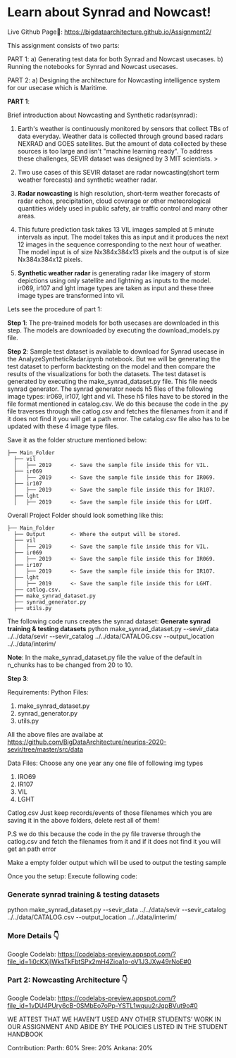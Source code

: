 Learn about Synrad and Nowcast!
==============================

Live Github Page🚀: https://bigdataarchitecture.github.io/Assignment2/

This assignment consists of two parts:

PART 1:
a) Generating test data for both Synrad and Nowcast usecases.
b) Running the notebooks for Synrad and Nowcast usecases.

PART 2: 
a) Designing the architecture for Nowcasting intelligence system for our usecase which is Maritime.

**PART 1**:

Brief introduction about Nowcasting and Synthetic radar(synrad): 

1. Earth's weather is continuously monitored by sensors that collect TBs of data everyday. Weather data is collected through ground based radars NEXRAD and GOES satellites. But the amount of data collected by these sources is too large and isn't "machine learning ready". To address these challenges, SEVIR dataset was designed by 3 MIT scientists. >

2. Two use cases of this SEVIR dataset are radar nowcasting(short term weather forecasts) and synthetic weather radar. 

3. **Radar nowcasting** is high resolution, short-term weather forecasts of radar echos, precipitation, cloud coverage or other meteorological quantities widely used in public safety, air traffic control and many other areas. 

4. This future prediction task takes 13 VIL images sampled at 5 minute intervals as input. The model takes this as input and it produces the next 12 images in the sequence corresponding to the next hour of weather. The model input is of size Nx384x384x13 pixels and the output is of size Nx384x384x12 pixels. 

5. **Synthetic weather radar** is generating radar like imagery of storm depictions using only satellite and lightning as inputs to the model. ir069, ir107 and lght image types are taken as input and these three image types are transformed into vil.

Lets see the procedure of part 1:

**Step 1**:
The pre-trained models for both usecases are downloaded in this step. The models are downloaded by executing the download_models.py file. 

**Step 2**:
Sample test dataset is available to download for Synrad usecase in the AnalyzeSyntheticRadar.ipynb notebook. But we will be generating the test dataset to perform backtesting on the model and then compare the results of the visualizations for both the datasets. The test dataset is generated by executing the make_synrad_dataset.py file. This file needs synrad generator. The synrad generator needs h5 files of the following image types: ir069, ir107, lght and vil. These h5 files have to be stored in the file format mentioned in catalog.csv. We do this because the code in the .py file traverses through the catlog.csv and fetches the filenames from it and if it does not find it you will get a path error. 
The catalog.csv file also has to be updated with these 4 image type files.


Save it as the folder structure mentioned below:

    ├── Main_Folder
      ├── vil
      │   ├── 2019      <- Save the sample file inside this for VIL.
      ├── ir069
      │   ├── 2019      <- Save the sample file inside this for IR069.
      ├── ir107
      │   ├── 2019      <- Save the sample file inside this for IR107.
      ├── lght
      │   ├── 2019      <- Save the sample file inside this for LGHT.


Overall Project Folder should look something like this:


    ├── Main_Folder
      ├── Output        <- Where the output will be stored.
      ├── vil
      │   ├── 2019      <- Save the sample file inside this for VIL.
      ├── ir069
      │   ├── 2019      <- Save the sample file inside this for IR069.
      ├── ir107
      │   ├── 2019      <- Save the sample file inside this for IR107.
      ├── lght
      │   ├── 2019      <- Save the sample file inside this for LGHT.
      ├── catlog.csv.       
      ├── make_synrad_dataset.py
      ├── synrad_generator.py   
      ├── utils.py   

The following code runs creates the synrad dataset: 
**Generate synrad training & testing datasets**
python make_synrad_dataset.py --sevir_data ../../data/sevir --sevir_catalog ../../data/CATALOG.csv --output_location ../../data/interim/

**Note**: In the make_synrad_dataset.py file the value of the default in n_chunks has to be changed from 20 to 10.

**Step 3**:


Requirements: 
Python Files:
1) make_synrad_dataset.py
2) synrad_generator.py
3) utils.py 

All the above files are availabe at https://github.com/BigDataArchitecture/neurips-2020-sevir/tree/master/src/data


Data Files:
Choose any one year any one file of following img types
1) IRO69 
2) IR107
3) VIL
4) LGHT


  
Catlog.csv
Just keep records/events of those filenames which you are saving it in the above folders, delete rest all of them!

P.S we do this because the code in the py file traverse through the catlog.csv and fetch the filenames from it and if it does not find it you will get an path error

Make a empty folder output which will be used to output the testing sample


  

Once you the setup:
Execute following code:

### Generate synrad training & testing datasets
python make_synrad_dataset.py --sevir_data ../../data/sevir --sevir_catalog ../../data/CATALOG.csv --output_location ../../data/interim/

### More Details 👇
Google Codelab: https://codelabs-preview.appspot.com/?file_id=1i0cKXjIWksTkFbtSPx2mH4Zioa1o-oV1J3JXw49rNoE#0

### Part 2: Nowcasting Architecture 👇
Google Codelab: https://codelabs-preview.appspot.com/?file_id=1vDU4PUry6cB-0SMbEo7oPp-YSTL1wquu2rJqpBVut9o#0


WE ATTEST THAT WE HAVEN’T USED ANY OTHER STUDENTS’ WORK IN OUR ASSIGNMENT AND ABIDE BY THE POLICIES LISTED IN THE STUDENT HANDBOOK

Contribution: Parth: 60% Sree: 20% Ankana: 20%
